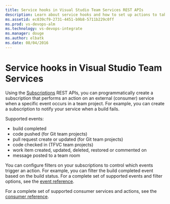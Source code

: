 ```yaml
---
title: Service hooks in Visual Studio Team Services REST APIs
description: Learn about service hooks and how to set up actions to take when specific events occur in Visual Studio Team Services.
ms.assetid: ec039cf9-2731-4451-b9b8-5711b229c0ff
ms.prod: vs-devops-alm
ms.technology: vs-devops-integrate
ms.manager: douge
ms.author: elbatk
ms.date: 08/04/2016
---
```


# Service hooks in Visual Studio Team Services
Using the [Subscriptions](https://review.docs.microsoft.com/en-us/rest/api/vsts/servicehooks/?branch=master) REST APIs, you can programmatically create a subscription that performs an action on an external (consumer) service when a specific event 
occurs in a team project. For example, you can create a subscription to notify your service when a build fails.

Supported events:
- build completed
- code pushed (for Git team projects)
- pull request create or updated (for Git team projects)
- code checked in (TFVC team projects)
- work item created, updated, deleted, restored or commented on
- message posted to a team room

You can configure filters on your subscriptions to control which events trigger an action. For example, you can filter the build completed event based on the build status. For a complete set of supported events and filter options, see the [event reference](../../service-hooks/events.md).

For a complete set of supported consumer services and actions, see the [consumer reference](../../service-hooks/consumers.md).